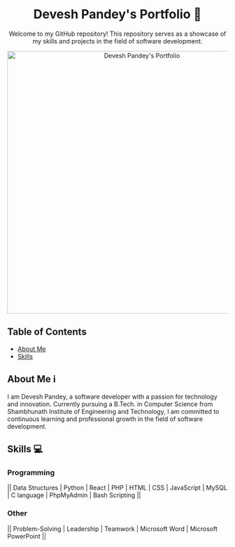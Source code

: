 <h1 align="center">Devesh Pandey's Portfolio 🚀</h1>

<p align="center">
  Welcome to my GitHub repository! This repository serves as a showcase of my skills and projects in the field of software development.
</p>

<p align="center">
  <!-- Add badges here -->
</p>

<p align="center">
  <a href="https://deveshpandey65.github.io/Devesh/"><img src="https://github.io/deveshpandey65/portfolio/blob/main/assets/portfolio-screenshot.png" href="https://deveshpandey65.github.io/Devesh/" alt="Devesh Pandey's Portfolio" width="600"></a>
</p>

## Table of Contents
- [About Me](#about-me-ℹ%EF%B8%8F)
- [Skills](#skills-)

<!-- About Me Section -->
## About Me ℹ️
I am Devesh Pandey, a software developer with a passion for technology and innovation. Currently pursuing a B.Tech. in Computer Science from Shambhunath Institute of Engineering and Technology, I am committed to continuous learning and professional growth in the field of software development.

<!-- Skills Section -->
## Skills 💻
### Programming
 || Data Structures | Python | React | PHP | HTML | CSS | JavaScript | MySQL | C language | PhpMyAdmin | Bash Scripting ||

### Other
 || Problem-Solving | Leadership | Teamwork | Microsoft Word | Microsoft PowerPoint ||

